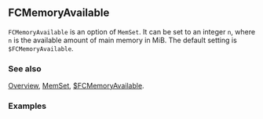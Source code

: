## FCMemoryAvailable

`FCMemoryAvailable` is an option of `MemSet`. It can be set to an integer `n`, where `n` is the available amount of main memory in MiB. The default setting is `$FCMemoryAvailable`.

### See also

[Overview](Extra/FeynCalc.md), [MemSet](MemSet.md), [\$FCMemoryAvailable](\$FCMemoryAvailable.md).

### Examples